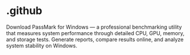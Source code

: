 # .github
Download PassMark for Windows — a professional benchmarking utility that measures system performance through detailed CPU, GPU, memory, and storage tests. Generate reports, compare results online, and analyze system stability on Windows.
